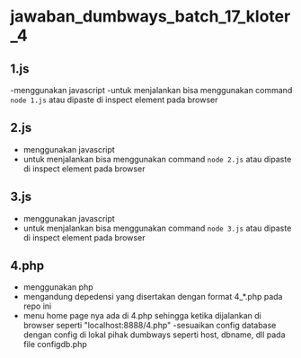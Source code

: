 # jawaban_dumbways_batch_17_kloter_4

## 1.js
   -menggunakan javascript
   -untuk menjalankan bisa menggunakan command ```node 1.js``` atau dipaste di inspect element pada browser

## 2.js
  - menggunakan javascript
  - untuk menjalankan bisa menggunakan command ```node 2.js``` atau dipaste di inspect element pada browser
  
  
## 3.js
  - menggunakan javascript
  - untuk menjalankan bisa menggunakan command ```node 3.js``` atau dipaste di inspect element pada browser
  
  
## 4.php
  - menggunakan php
  - mengandung depedensi yang disertakan dengan format 4_*.php pada repo ini
  - menu home page nya ada di 4.php sehingga ketika dijalankan di browser seperti "localhost:8888/4.php"
  -sesuaikan config database dengan config di lokal pihak dumbways seperti host, dbname, dll pada file configdb.php
  
  
  
